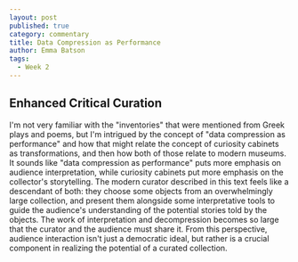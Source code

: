 ```yaml
---
layout: post
published: true
category: commentary
title: Data Compression as Performance
author: Emma Batson
tags:
  - Week 2
---
```

## Enhanced Critical Curation

I'm not very familiar with the "inventories" that were mentioned from Greek plays and poems, but I'm intrigued by the concept of "data compression as performance" and how that might relate the concept of curiosity cabinets as transformations, and then how both of those relate to modern museums. It sounds like "data compression as performance" puts more emphasis on audience interpretation, while curiosity cabinets put more emphasis on the collector's storytelling. The modern curator described in this text feels like a descendant of both: they choose some objects from an overwhelmingly large collection, and present them alongside some interpretative tools to guide the audience's understanding of the potential stories told by the objects. The work of interpretation and decompression becomes so large that the curator and the audience must share it. From this perspective, audience interaction isn't just a democratic ideal, but rather is a crucial component in realizing the potential of a curated collection.